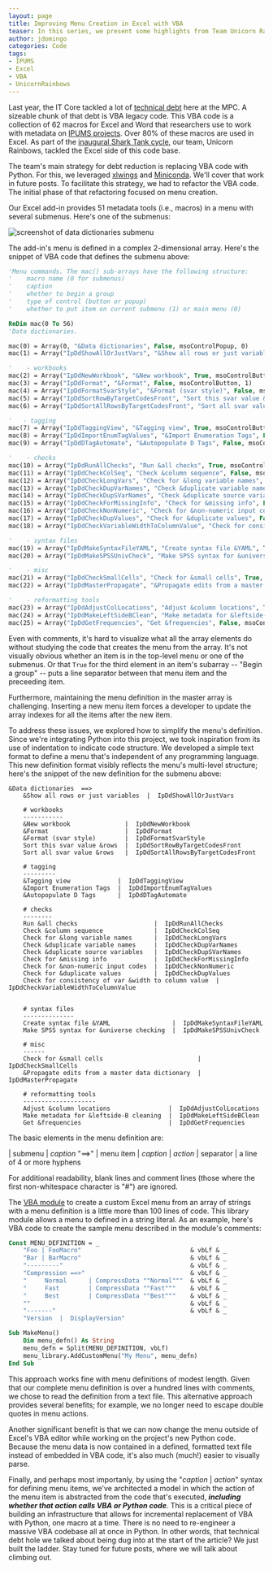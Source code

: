 ```yaml
---
layout: page
title: Improving Menu Creation in Excel with VBA
teaser: In this series, we present some highlights from Team Unicorn Rainbows' work in the first round of MPC IT Shark Tank.  This first post describes how we improved menu creation in Excel.
author: jdomingo
categories: Code
tags:
- IPUMS
- Excel
- VBA
- UnicornRainbows
---
```



Last year, the IT Core tackled a lot of [technical debt]({{site.url}}/mpc-it-new-years-resolutions-technical-debt-edition/) here at the MPC.  A sizeable chunk of that debt is VBA legacy code.  This VBA code is a collection of 62 macros for Excel and Word that researchers use to work with metadata on [IPUMS projects](https://www.ipums.org/).  Over 80% of these macros are used in Excel.  As part of the [inaugural Shark Tank cycle]({{site.url}}/Shark-Tank-Cycle-1-Results/), our team, Unicorn Rainbows, tackled the Excel side of this code base.

The team's main strategy for debt reduction is replacing VBA code with Python.  For this, we leveraged [xlwings](http://xlwings.org/) and [Miniconda](http://conda.pydata.org/miniconda.html).  We'll cover that work in future posts.  To facilitate this strategy, we had to refactor the VBA code.  The initial phase of that refactoring focused on menu creation.

Our Excel add-in provides 51 metadata tools (i.e., macros) in a menu with several submenus.  Here's one of the submenus:

![screenshot of data dictionaries submenu]({{site.urlimg}}/data-dicts_menu.png)

The add-in's menu is defined in a complex 2-dimensional array.  Here's the snippet of VBA code that defines the submenu above:

``` vb
'Menu commands. The mac() sub-arrays have the following structure:
'    macro name (0 for submenus)
'    caption
'    whether to begin a group
'    type of control (button or popup)
'    whether to put item on current submenu (1) or main menu (0)

ReDim mac(0 To 56)
'Data dictionaries.

mac(0) = Array(0, "&Data dictionaries", False, msoControlPopup, 0)
mac(1) = Array("IpDdShowAllOrJustVars", "&Show all rows or just variables", False, msoControlButton, 1)

'    - workbooks
mac(2) = Array("IpDdNewWorkbook", "&New workbook", True, msoControlButton, 1)
mac(3) = Array("IpDdFormat", "&Format", False, msoControlButton, 1)
mac(4) = Array("IpDdFormatSvarStyle", "&Format (svar style)", False, msoControlButton, 1)
mac(5) = Array("IpDdSortRowByTargetCodesFront", "Sort this svar value &rows", False, msoControlButton, 1)
mac(6) = Array("IpDdSortAllRowsByTargetCodesFront", "Sort all svar value &rows", False, msoControlButton, 1)

'   - tagging
mac(7) = Array("IpDdTaggingView", "&Tagging view", True, msoControlButton, 1)
mac(8) = Array("IpDdImportEnumTagValues", "&Import Enumeration Tags", False, msoControlButton, 1)
mac(9) = Array("IpDdDTagAutomate", "&Autopopulate D Tags", False, msoControlButton, 1)

'    - checks
mac(10) = Array("IpDdRunAllChecks", "Run &all checks", True, msoControlButton, 1)
mac(11) = Array("IpDdCheckColSeq", "Check &column sequence", False, msoControlButton, 1)
mac(12) = Array("IpDdCheckLongVars", "Check for &long variable names", False, msoControlButton, 1)
mac(13) = Array("IpDdCheckDupVarNames", "Check &duplicate variable names", False, msoControlButton, 1)
mac(14) = Array("IpDdCheckDupSVarNames", "Check &duplicate source variables", False, msoControlButton, 1)
mac(15) = Array("IpDdCheckForMissingInfo", "Check for &missing info", False, msoControlButton, 1)
mac(16) = Array("IpDdCheckNonNumeric", "Check for &non-numeric input codes", False, msoControlButton, 1)
mac(17) = Array("IpDdCheckDupValues", "Check for &duplicate values", False, msoControlButton, 1)
mac(18) = Array("IpDdCheckVariableWidthToColumnValue", "Check for consistency of var &width to column value", False, msoControlButton, 1)

'    - syntax files
mac(19) = Array("IpDdMakeSyntaxFileYAML", "Create syntax file &YAML", True, msoControlButton, 1)
mac(20) = Array("IpDdMakeSPSSUnivCheck", "Make SPSS syntax for &universe checking", False, msoControlButton, 1)

'    - misc
mac(21) = Array("IpDdCheckSmallCells", "Check for &small cells", True, msoControlButton, 1)
mac(22) = Array("IpDdMasterPropagate", "&Propagate edits from a master data dictionary", False, msoControlButton, 1)

'    - reformatting tools
mac(23) = Array("IpDdAdjustColLocations", "Adjust &column locations", True, msoControlButton, 1)
mac(24) = Array("IpDdMakeLeftSideBClean", "Make metadata for &leftside-B cleaning", False, msoControlButton, 1)
mac(25) = Array("IpDdGetFrequencies", "Get &frequencies", False, msoControlButton, 1)
```

Even with comments, it's hard to visualize what all the array elements do without studying the code that creates the menu from the array.  It's not visually obvious whether an item is in the top-level menu or one of the submenus.  Or that `True` for the third element in an item's subarray -- "Begin a group" -- puts a line separator between that menu item and the preceeding item.

Furthermore, maintaining the menu definition in the master array is challenging.  Inserting a new menu item forces a developer to update the array indexes for all the items after the new item.

To address these issues, we explored how to simplify the menu's definition.  Since we're integrating Python into this project, we took inspiration from its use of indentation to indicate code structure.  We developed a simple text format to define a menu that's independent of any programming language.  This new definition format visibly reflects the menu's multi-level structure; here's the snippet of the new definition for the submenu above:

``` plaintext
&Data dictionaries  ==>
    &Show all rows or just variables  |  IpDdShowAllOrJustVars

    # workbooks
    -----------
    &New workbook               |  IpDdNewWorkbook
    &Format                     |  IpDdFormat
    &Format (svar style)        |  IpDdFormatSvarStyle
    Sort this svar value &rows  |  IpDdSortRowByTargetCodesFront
    Sort all svar value &rows   |  IpDdSortAllRowsByTargetCodesFront

    # tagging
    ---------
    &Tagging view             |  IpDdTaggingView
    &Import Enumeration Tags  |  IpDdImportEnumTagValues
    &Autopopulate D Tags      |  IpDdDTagAutomate

    # checks
    --------
    Run &all checks                     |  IpDdRunAllChecks
    Check &column sequence              |  IpDdCheckColSeq
    Check for &long variable names      |  IpDdCheckLongVars
    Check &duplicate variable names     |  IpDdCheckDupVarNames
    Check &duplicate source variables   |  IpDdCheckDupSVarNames
    Check for &missing info             |  IpDdCheckForMissingInfo
    Check for &non-numeric input codes  |  IpDdCheckNonNumeric
    Check for &duplicate values         |  IpDdCheckDupValues
    Check for consistency of var &width to column value  |  IpDdCheckVariableWidthToColumnValue


    # syntax files
    --------------
    Create syntax file &YAML                 |  IpDdMakeSyntaxFileYAML
    Make SPSS syntax for &universe checking  |  IpDdMakeSPSSUnivCheck

    # misc
    ------
    Check for &small cells                          |  IpDdCheckSmallCells
    &Propagate edits from a master data dictionary  |  IpDdMasterPropagate

    # reformatting tools
    --------------------
    Adjust &column locations                |  IpDdAdjustColLocations
    Make metadata for &leftside-B cleaning  |  IpDdMakeLeftSideBClean
    Get &frequencies                        |  IpDdGetFrequencies
```

The basic elements in the menu definition are:

| submenu   | _caption_ "==>"
| menu item | _caption_ \| _action_
| separator | a line of 4 or more hyphens

For additional readability, blank lines and comment lines (those where the first non-whitespace character is "#") are ignored.

The [VBA module][] to create a custom Excel menu from an array of strings with a menu definition is a little more than 100 lines of code.  This library module allows a menu to defined in a string literal.  As an example, here's VBA code to create the sample menu described in the module's comments:

[VBA module]:  https://github.com/mnpopcenter/vba-libs/blob/master/menu_lib.bas

``` vb
Const MENU_DEFINITION = _
    "Foo | FooMacro"                              & vbLf & _
    "Bar | BarMacro"                              & vbLf & _
    "---------"                                   & vbLf & _
    "Compression ==>"                             & vbLf & _
    "     Normal      | CompressData ""Normal"""  & vbLf & _
    "     Fast        | CompressData ""Fast"""    & vbLf & _
    "     Best        | CompressData ""Best"""    & vbLf & _
    ""                                            & vbLf & _
    "-------"                                     & vbLf & _
    "Version  |  DisplayVersion"

Sub MakeMenu()
    Dim menu_defn() As String
    menu_defn = Split(MENU_DEFINITION, vbLf)
    menu_library.AddCustomMenu("My Menu", menu_defn)
End Sub
```

This approach works fine with menu definitions of modest length.  Given that our complete menu definition is over a hundred lines with comments, we chose to read the definition from a text file.  This alternative approach provides several benefits; for example, we no longer need to escape double quotes in menu actions.  

Another significant benefit is that we can now change the menu outside of Excel's VBA editor while working on the project's new Python code. Because the menu data is now contained in a defined, formatted text file instead of embedded in VBA code, it's also much (much!) easier to visually parse.

Finally, and perhaps most importanly, by using the "_caption_ \| _action_" syntax for defining menu items, we've architected a model in which the action of the menu item is abstracted from the code that's executed, **_including whether that action calls VBA or Python code_**. This is a critical piece of building an infrastructure that allows for incremental replacement of VBA with Python, one macro at a time.  There is no need to re-engineer a massive VBA codebase all at once in Python. In other words, that technical debt hole we talked about being dug into at the start of the article? We just built the ladder. Stay tuned for future posts, where we will talk about climbing out.
